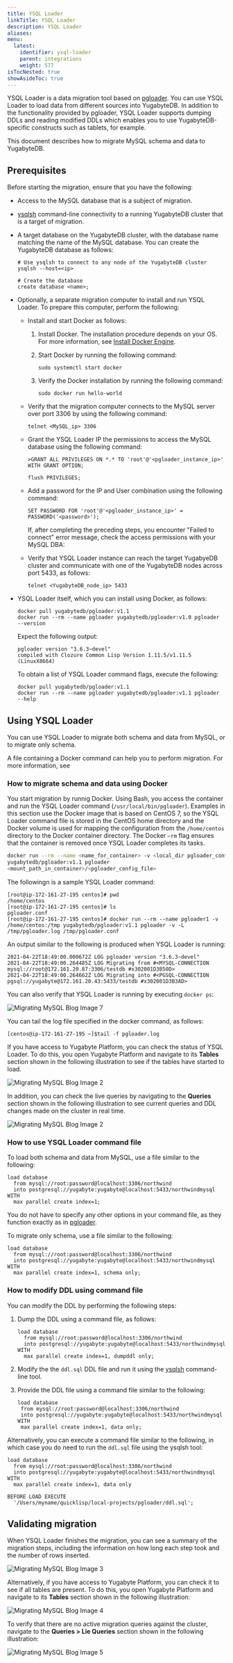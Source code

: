 ```yaml
---
title: YSQL Loader
linkTitle: YSQL Loader
description: YSQL Loader
aliases:
menu:
  latest:
    identifier: ysql-loader
    parent: integrations
    weight: 577
isTocNested: true
showAsideToc: true
---
```


YSQL Loader is a data migration tool based on [pgloader](https://pgloader.readthedocs.io/en/latest/intro.html). You can use YSQL Loader to load data from different sources into YugabyteDB. In addition to the functionality provided by pgloader, YSQL Loader supports dumping DDLs and reading modified DDLs which enables you to use YugabyteDB-specific constructs such as tablets, for example.

This document describes how to migrate MySQL schema and data to YugabyteDB.

## Prerequisites

Before starting the migration, ensure that you have the following:

- Access to the MySQL database that is a subject of migration. 

- [ysqlsh](https://docs.yugabyte.com/latest/admin/ysqlsh/) command-line connectivity to a running YugabyteDB cluster that is a target of migration.

- A target database on the YugabyteDB cluster, with the database name matching the name of the MySQL database. You can create the YugabyteDB database as follows:

  ```shell
  # Use ysqlsh to connect to any node of the YugabyteDB cluster
  ysqlsh --host=<ip>
  ```

  ```shell
  # Create the database
  create database <name>;
  ```

- Optionally, a separate migration computer to install and run YSQL Loader. To prepare this computer, perform the following:

  - Install and start Docker as follows:

    1. Install Docker. The installation procedure depends on your OS. For more information, see [Install Docker Engine](https://docs.docker.com/engine/install/).

    2. Start Docker by running the following command: 
  
         ```shell
       sudo systemctl start docker
         ```

    3. Verify the Docker installation by running the following command: 
  
         ```shell
       sudo docker run hello-world 
         ```
  
  - Verify that the migration computer connects to the MySQL server over port 3306 by using the following command:
  
    ```shell
    telnet <MySQL_ip> 3306
    ```
  
  - Grant the YSQL Loader IP the permissions to access the MySQL database using the following command:
  
    ```shell
    >GRANT ALL PRIVILEGES ON *.* TO 'root'@'<pgloader_instance_ip>' WITH GRANT OPTION;
        
    flush PRIVILEGES;
    ```
  
  - Add a password for the IP and User combination using the following command:
  
    ```shell
    SET PASSWORD FOR 'root'@'<pgloader_instance_ip>' =
    PASSWORD('<password>');
    ```
  
    If, after completing the preceding steps, you encounter "Failed to connect" error message, check the access permissions with your MySQL DBA:
  
  - Verify that YSQL Loader instance can reach the target YugabyeDB cluster and communicate with one of the YugabyteDB nodes across port 5433, as follows:
  
    ```shell
    telnet <YugabyteDB_node_ip> 5433
    ```

- YSQL Loader itself, which you can install using Docker, as follows:

  ```shell
  docker pull yugabytedb/pgloader:v1.1   
  docker run --rm --name pgloader yugabytedb/pgloader:v1.0 pgloader
  --version
  ```

  Expect the following output:

  ```
  pgloader version "3.6.3~devel"
  compiled with Clozure Common Lisp Version 1.11.5/v1.11.5
  (LinuxX8664)
  ```

  To obtain a list of YSQL Loader command flags, execute the following:

  ```
  docker pull yugabytedb/pgloader:v1.1
  docker run --rm --name pgloader yugabytedb/pgloader:v1.1 pgloader
  --help
  ```

## Using YSQL Loader

You can use YSQL Loader to migrate both schema and data from MySQL, or to migrate only schema.

A file containing a Docker command can help you to perform migration. For more information, see 

### How to migrate schema and data using Docker

You start migration by runnig Docker. Using Bash, you access the container and run the YSQL Loader command (`/usr/local/bin/pgloader`). Examples in this section use the Docker image that is based on CentOS 7, so the YSQL Loader command file is stored in the CentOS home directory and the Docker volume is used for mapping the configuration from the `/home/centos` directory to the Docker container directory. The Docker `–rm` flag ensures that the container is removed once YSQL Loader completes its tasks.

```bash
docker run --rm --name <name_for_container> -v <local_dir pgloader_config_dir>:<mount_path_in_container>
yugabytedb/pgloader:v1.1 pgloader
<mount_path_in_container>/<pgloader_config_file>
```

The followingn is a sample YSQL Loader command:

```shell
[root@ip-172-161-27-195 centos]# pwd
/home/centos
[root@ip-172-161-27-195 centos]# ls
pgloader.conf
[root@ip-172-161-27-195 centos]# docker run --rm --name pgloader1 -v
/home/centos:/tmp yugabytedb/pgloader:v1.1 pgloader -v -L
/tmp/pgloader.log /tmp/pgloader.conf
```

An output similar to the following is produced when YSQL Loader is running:

```
2021-04-22T18:49:00.000672Z LOG pgloader version "3.6.3~devel"
2021-04-22T18:49:00.264485Z LOG Migrating from #<MYSQL-CONNECTION mysql://root@172.161.20.87:3306/testdb #x302001D3B50D>
2021-04-22T18:49:00.264662Z LOG Migrating into #<PGSQL-CONNECTION
pgsql://yugabyte@172.161.20.43:5433/testdb #x302001D3B3AD>
```

You can also verify that YSQL Loader is running by executing `docker ps`:

![Migrating MySQL Blog Image 7](/images/ee/migrating-mysql-1.png)

You can tail the log file specified in the docker command, as follows:

```shell
[centos@ip-172-161-27-195 ~]$tail -f pgloader.log
```

If you have access to Yugabyte Platform, you can check the status of YSQL Loader. To do this, you open Yugabyte Platform and navigate to its **Tables** section shown in the following illustration to see if the tables have started to load.

![Migrating MySQL Blog Image 2](/images/ee/migrating-mysql-2.png)

In addition, you can check the live queries by navigating to the **Queries** section shown in the following illustration to see current queries and DDL changes made on the cluster in real time.

![Migrating MySQL Blog Image 2](https://blog.yugabyte.com/wp-content/uploads/2021/06/Migrating-MySQL-Blog-Image-2.png)

### How to use YSQL Loader command file

To load both schema and data from MySQL, use a file similar to the following:

```shell
load database 
  from mysql://root:password@localhost:3306/northwind 
  into postgresql://yugabyte:yugabyte@localhost:5433/northwindmysql
WITH
  max parallel create index=1;
```

You do not have to specify any other options in your command file, as they function exactly as in [pgloader](https://pgloader.readthedocs.io/en/latest/intro.html).

To migrate only schema, use a file similar to the following:

```shell
load database 
  from mysql://root:password@localhost:3306/northwind 
  into postgresql://yugabyte:yugabyte@localhost:5433/northwindmysql
WITH
  max parallel create index=1, schema only;
```

### How to modify DDL using command file

You can modify the DDL by performing the following steps:

1. Dump the DDL using a command file, as follows:

   ```shell
   load database 
     from mysql://root:password@localhost:3306/northwind 
     into postgresql://yugabyte:yugabyte@localhost:5433/northwindmysql
   WITH
     max parallel create index=1, dumpddl only;
   ```
   
2. Modify the the `ddl.sql` DDL file and run it using the [ysqlsh](https://docs.yugabyte.com/latest/admin/ysqlsh/) command-line tool.  
3. Provide the DDL file using a command file similar to the following:

   ```shell
   load database 
    from mysql://root:password@localhost:3306/northwind 
    into postgresql://yugabyte:yugabyte@localhost:5433/northwindmysql
   WITH
    max parallel create index=1, data only;
   ```

Alternatively, you can execute a command file similar to the following, in which case you do need to run the `ddl.sql` file using the ysqlsh tool:

```shell
load database 
  from mysql://root:password@localhost:3306/northwind 
  into postgresql://yugabyte:yugabyte@localhost:5433/northwindmysql
WITH
  max parallel create index=1, data only
  
BEFORE LOAD EXECUTE
  '/Users/myname/quicklisp/local-projects/pgloader/ddl.sql';
```

## Validating migration

When YSQL Loader finishes the migration, you can see a summary of the migration steps, including the information on how long each step took and the number of rows inserted.

![Migrating MySQL Blog Image 3](/images/ee/migrating-mysql-3.png)

Alternatively, if you have access to Yugabyte Platform, you can check it to see if all tables are present. To do this, you open Yugabyte Platform and navigate to its **Tables** section shown in the following illustration:

![Migrating MySQL Blog Image 4](/images/ee/migrating-mysql-4.png)

To verify that there are no active migration queries against the cluster, navigate to the **Queries > Lie Queries** section shown in the following illustration:

![Migrating MySQL Blog Image 5](/images/ee/migrating-mysql-5.png)